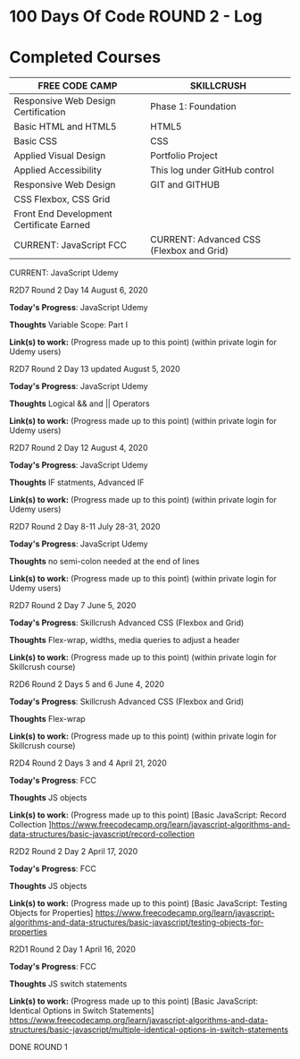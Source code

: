 # 100 Days Of Code ROUND 2 - Log

# Completed Courses #
FREE CODE CAMP  | SKILLCRUSH
------------- | -------------
Responsive Web Design Certification  | Phase 1: Foundation
Basic HTML and HTML5  | HTML5 
Basic CSS  | CSS
Applied Visual Design  | Portfolio Project
Applied Accessibility  | This log under GitHub control
Responsive Web Design  | GIT and GITHUB
CSS Flexbox, CSS Grid   | 
Front End Development Certificate Earned | 
CURRENT: JavaScript FCC| CURRENT: Advanced CSS (Flexbox and Grid)
CURRENT: JavaScript Udemy

R2D7 Round 2 Day 14 August 6, 2020

**Today's Progress**:  JavaScript Udemy

**Thoughts** Variable Scope: Part I

**Link(s) to work:** (Progress made up to this point)
(within private login for Udemy users)

R2D7 Round 2 Day 13 updated August 5, 2020

**Today's Progress**:  JavaScript Udemy

**Thoughts** Logical && and || Operators

**Link(s) to work:** (Progress made up to this point)
(within private login for Udemy users)

R2D7 Round 2 Day 12 August 4, 2020

**Today's Progress**:  JavaScript Udemy

**Thoughts** IF statments, Advanced IF

**Link(s) to work:** (Progress made up to this point)
(within private login for Udemy users)

R2D7 Round 2 Day 8-11 July 28-31, 2020

**Today's Progress**:  JavaScript Udemy

**Thoughts** no semi-colon needed at the end of lines

**Link(s) to work:** (Progress made up to this point)
(within private login for Udemy users)

R2D7 Round 2 Day 7 June 5, 2020

**Today's Progress**:  Skillcrush Advanced CSS (Flexbox and Grid)

**Thoughts** Flex-wrap, widths, media queries to adjust a header

**Link(s) to work:** (Progress made up to this point)
(within private login for Skillcrush course)

R2D6 Round 2 Days 5 and 6 June 4, 2020

**Today's Progress**:  Skillcrush Advanced CSS (Flexbox and Grid)

**Thoughts** Flex-wrap

**Link(s) to work:** (Progress made up to this point)
(within private login for Skillcrush course)

R2D4 Round 2 Days 3 and 4 April 21, 2020

**Today's Progress**:  FCC

**Thoughts** JS objects

**Link(s) to work:** (Progress made up to this point)
[Basic JavaScript: Record Collection
]https://www.freecodecamp.org/learn/javascript-algorithms-and-data-structures/basic-javascript/record-collection

R2D2 Round 2 Day 2 April 17, 2020

**Today's Progress**:  FCC

**Thoughts** JS objects

**Link(s) to work:** (Progress made up to this point)
[Basic JavaScript: Testing Objects for Properties]
https://www.freecodecamp.org/learn/javascript-algorithms-and-data-structures/basic-javascript/testing-objects-for-properties

R2D1 Round 2 Day 1 April 16, 2020

**Today's Progress**:  FCC

**Thoughts** JS switch statements

**Link(s) to work:** (Progress made up to this point)
[Basic JavaScript: Identical Options in Switch Statements]
https://www.freecodecamp.org/learn/javascript-algorithms-and-data-structures/basic-javascript/multiple-identical-options-in-switch-statements

DONE ROUND 1

